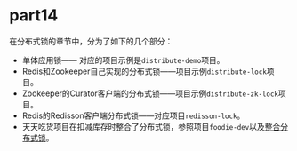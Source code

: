 # part14

在分布式锁的章节中，分为了如下的几个部分：

* 单体应用锁—— 对应的项目示例是`distribute-demo`项目。
* Redis和Zookeeper自己实现的分布式锁——项目示例`distribute-lock`项目。
* Zookeeper的Curator客户端的分布式锁——项目示例`distribute-zk-lock`项目。
* Redis的Redisson客户端分布式锁——对应项目`redisson-lock`。
* 天天吃货项目在扣减库存时整合了分布式锁，参照项目`foodie-dev`以及[整合分布式锁](foodie-dev整合分布式锁.md)。

